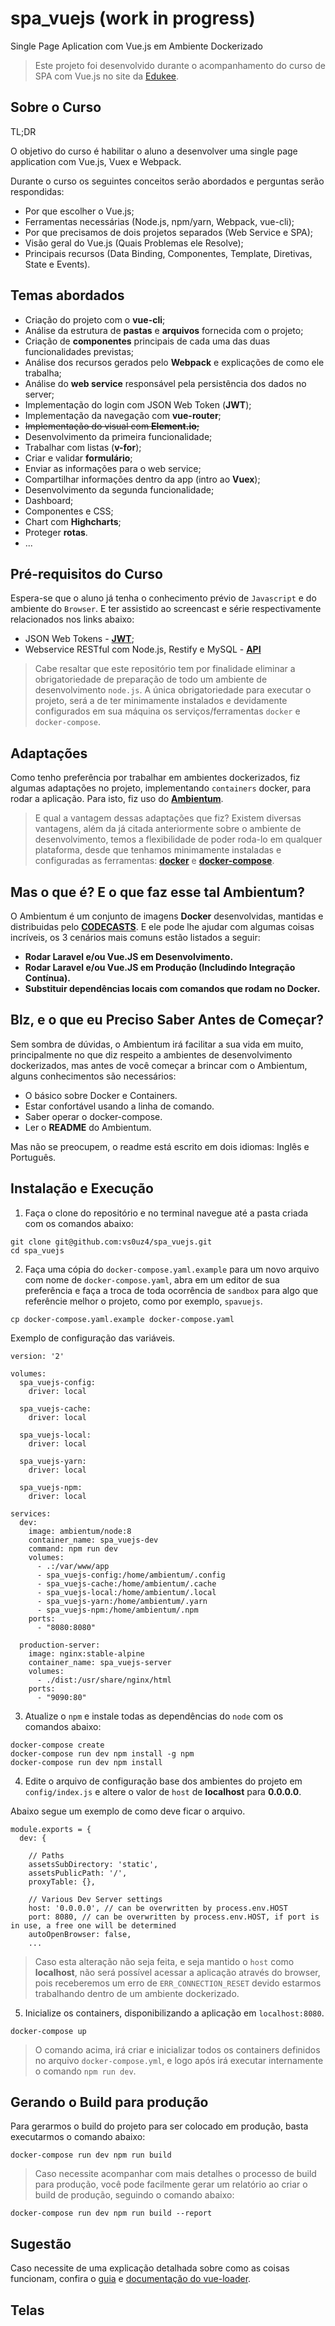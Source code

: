 # spa_vuejs (work in progress)
Single Page Aplication com Vue.js em Ambiente Dockerizado

> Este projeto foi desenvolvido durante o acompanhamento do curso de SPA com Vue.js no site da [Edukee](http://www.treinatom.com.br/pt/edukee/detalhes-do-evento/190edc6b7593e3081a858f55652abd92a9d07353).

## Sobre o Curso
TL;DR

O objetivo do curso é habilitar o aluno a desenvolver uma single page application com Vue.js, Vuex e Webpack.

Durante o curso os seguintes conceitos serão abordados e perguntas serão respondidas:
- Por que escolher o Vue.js;
- Ferramentas necessárias (Node.js, npm/yarn, Webpack, vue-cli);
- Por que precisamos de dois projetos separados (Web Service e SPA);
- Visão geral do Vue.js (Quais Problemas ele Resolve);
- Principais recursos (Data Binding, Componentes, Template, Diretivas, State e Events).

## Temas abordados
- Criação do projeto com o **vue-cli**;
- Análise da estrutura de **pastas** e **arquivos** fornecida com o projeto;
- Criação de **componentes** principais de cada uma das duas funcionalidades previstas;
- Análise dos recursos gerados pelo **Webpack** e explicações de como ele trabalha;
- Análise do **web service** responsável pela persistência dos dados no server;
- Implementação do login com JSON Web Token (**JWT**);
- Implementação da navegação com **vue-router**;
- ~~Implementação do visual com **Element.io**;~~
- Desenvolvimento da primeira funcionalidade;
- Trabalhar com listas (**v-for**);
- Criar e validar **formulário**;
- Enviar as informações para o web service;
- Compartilhar informações dentro da app (intro ao **Vuex**);
- Desenvolvimento da segunda funcionalidade;
- Dashboard;
- Componentes e CSS;
- Chart com **Highcharts**;
- Proteger **rotas**.
- ...

## Pré-requisitos do Curso
Espera-se que o aluno já tenha o conhecimento prévio de `Javascript` e do ambiente do `Browser`. E ter assistido ao screencast e série respectivamente relacionados nos links abaixo:

- JSON Web Tokens - **[JWT](https://www.youtube.com/watch?v=k3KfK0ZS_FY&t=716s)**;
- Webservice RESTful com Node.js, Restify e MySQL - **[API](https://www.youtube.com/playlist?list=PLFJmwzuHdBRTBbkyH0gATtDhj6ikOIkMy)**

> Cabe resaltar que este repositório tem por finalidade eliminar a obrigatoriedade de preparação de todo um ambiente de desenvolvimento `node.js`. A única obrigatoriedade para executar o projeto, será a de ter minimamente instalados e devidamente configurados em sua máquina os serviços/ferramentas `docker` e `docker-compose`.

## Adaptações
Como tenho preferência por trabalhar em ambientes dockerizados, fiz algumas adaptações no projeto, implementando `containers` docker, para rodar a aplicação. Para isto, fiz uso do **[Ambientum](https://github.com/codecasts/ambientum)**.

> E qual a vantagem dessas adaptações que fiz? Existem diversas vantagens, além da já citada anteriormente sobre o ambiente de desenvolvimento, temos a flexibilidade de poder roda-lo em qualquer plataforma, desde que tenhamos minimamente instaladas e configuradas as ferramentas: **[docker](https://www.docker.com)** e **[docker-compose](https://docs.docker.com/compose)**.

## Mas o que é? E o que faz esse tal Ambientum?
O Ambientum é um conjunto de imagens **Docker** desenvolvidas, mantidas e distribuidas pelo **[CODECASTS](https://codecasts.com.br)**. E ele pode lhe ajudar com algumas coisas incríveis, os 3 cenários mais comuns estão listados a seguir:

- **Rodar Laravel e/ou Vue.JS em Desenvolvimento.**
- **Rodar Laravel e/ou Vue.JS em Produção (Includindo Integração Contínua).**
- **Substituir dependências locais com comandos que rodam no Docker.**

## Blz, e o que eu Preciso Saber Antes de Começar?

Sem sombra de dúvidas, o Ambientum irá facilitar a sua vida em muito, principalmente no que diz respeito a ambientes de desenvolvimento dockerizados, mas antes de você começar a brincar com o Ambientum, alguns conhecimentos são necessários:

* O básico sobre Docker e Containers.
* Estar confortável usando a linha de comando.
* Saber operar o docker-compose.
* Ler o **README** do Ambientum.

Mas não se preocupem, o readme está escrito em dois idiomas: Inglês e Português.

## Instalação e Execução

1. Faça o clone do repositório e no terminal navegue até a pasta criada com os comandos abaixo:

```
git clone git@github.com:vs0uz4/spa_vuejs.git
cd spa_vuejs
```

2. Faça uma cópia do `docker-compose.yaml.example` para um novo arquivo com nome de `docker-compose.yaml`, abra em um editor de sua preferência e faça a troca de toda ocorrência de `sandbox` para algo que referêncie melhor o projeto, como por exemplo, `spavuejs`.

```
cp docker-compose.yaml.example docker-compose.yaml
```

Exemplo de configuração das variáveis.
```
version: '2'

volumes:
  spa_vuejs-config:
    driver: local

  spa_vuejs-cache:
    driver: local

  spa_vuejs-local:
    driver: local

  spa_vuejs-yarn:
    driver: local

  spa_vuejs-npm:
    driver: local

services:
  dev:
    image: ambientum/node:8
    container_name: spa_vuejs-dev
    command: npm run dev
    volumes:
      - .:/var/www/app
      - spa_vuejs-config:/home/ambientum/.config
      - spa_vuejs-cache:/home/ambientum/.cache
      - spa_vuejs-local:/home/ambientum/.local
      - spa_vuejs-yarn:/home/ambientum/.yarn
      - spa_vuejs-npm:/home/ambientum/.npm
    ports:
      - "8080:8080"

  production-server:
    image: nginx:stable-alpine
    container_name: spa_vuejs-server
    volumes:
      - ./dist:/usr/share/nginx/html
    ports:
      - "9090:80"
```

3. Atualize o `npm` e instale todas as dependências do `node` com os comandos abaixo:

```
docker-compose create
docker-compose run dev npm install -g npm
docker-compose run dev npm install
```

4. Edite o arquivo de configuração base dos ambientes do projeto em `config/index.js` e altere o valor de `host` de **localhost** para **0.0.0.0**.

Abaixo segue um exemplo de como deve ficar o arquivo.
```
module.exports = {
  dev: {

    // Paths
    assetsSubDirectory: 'static',
    assetsPublicPath: '/',
    proxyTable: {},

    // Various Dev Server settings
    host: '0.0.0.0', // can be overwritten by process.env.HOST
    port: 8080, // can be overwritten by process.env.HOST, if port is in use, a free one will be determined
    autoOpenBrowser: false,
    ...
```
> Caso esta alteração não seja feita, e seja mantido o `host` como **localhost**, não será possível acessar a aplicação através do browser, pois receberemos um erro de `ERR_CONNECTION_RESET` devido estarmos trabalhando dentro de um ambiente dockerizado.

5. Inicialize os containers, disponibilizando a aplicação em `localhost:8080`.

```
docker-compose up
```

> O comando acima, irá criar e inicializar todos os containers definidos no arquivo `docker-compose.yml`, e logo após irá executar internamente o comando `npm run dev`.


## Gerando o Build para produção
Para gerarmos o build do projeto para ser colocado em produção, basta executarmos o comando abaixo:

```
docker-compose run dev npm run build
```

> Caso necessite acompanhar com mais detalhes o processo de build para produção, você pode facilmente gerar um relatório ao criar o build de produção, seguindo o comando abaixo:

```
docker-compose run dev npm run build --report
```


## Sugestão
Caso necessite de uma explicação detalhada sobre como as coisas funcionam, confira o
[guia](http://vuejs-templates.github.io/webpack/) e [documentação do vue-loader](http://vuejs.github.io/vue-loader).


## Telas
